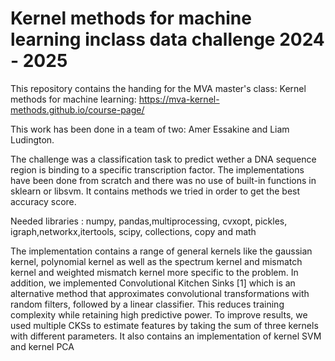 # Kernel methods for machine learning inclass data challenge 2024 - 2025

This repository contains the handing for the MVA master's class: Kernel methods for machine learning: https://mva-kernel-methods.github.io/course-page/

This work has been done in a team of two: Amer Essakine and Liam Ludington.

The challenge was a classification task to predict wether a DNA sequence region is binding to a specific transcription factor. The implementations have been done from scratch and there was no use of built-in functions in sklearn or libsvm. It contains methods we tried in order to get the best accuracy score.

Needed libraries : numpy, pandas,multiprocessing, cvxopt, pickles, igraph,networkx,itertools, scipy, collections, copy and math

The implementation contains a range of general kernels like the gaussian kernel, polynomial kernel as well as the spectrum kernel and mismatch kernel and weighted mismatch kernel more specific to the problem. In addition, we implemented Convolutional Kitchen Sinks [1] which is an alternative method that approximates convolutional transformations with random filters, followed by a linear classifier. This reduces training complexity while retaining high predictive power. To improve results, we used multiple CKSs to estimate features by taking the sum of three kernels with different parameters. It also contains an implementation of kernel SVM and kernel PCA



